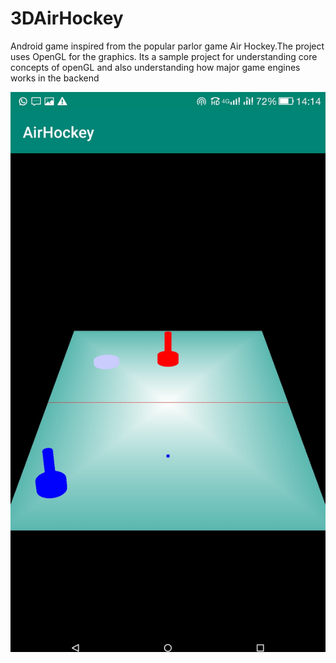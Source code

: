 # 3DAirHockey
Android game inspired from the popular parlor game Air Hockey.The project uses OpenGL for the graphics.
Its a sample project for understanding core concepts of openGL and also understanding how major game engines
works in the backend

![Image of app](https://github.com/Arpan12/3DAirHockey/blob/master/Screenshot_20190628-141433.jpg)

